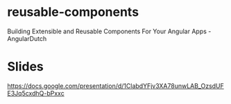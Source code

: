 # reusable-components
Building Extensible and Reusable Components  For Your Angular Apps - AngularDutch

# Slides
https://docs.google.com/presentation/d/1ClabdYFjv3XA78unwLAB_OzsdUFE3Jq5cxdhQ-bPxxc